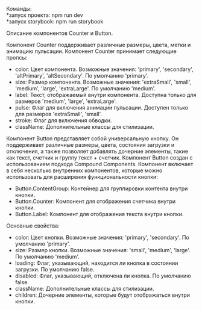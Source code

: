 Команды: \
*запуск проекта: npm run dev \
*запуск storybook: npm run storybook 

Описание компонентов Counter и Button.

Компонент Counter поддерживает различные размеры, цвета, метки и анимацию пульсации. 
Компонент Counter принимает следующие пропсы: 

* color: Цвет компонента. Возможные значения: 'primary', 'secondary', 'altPrimary', 'altSecondary'. По умолчанию 'primary'. 
* size: Размер компонента. Возможные значения: 'extraSmall', 'small', 'medium', 'large', 'extraLarge'. По умолчанию 'medium'. 
* label: Текст, отображаемый внутри компонента. Доступна только для размеров 'medium', 'large', 'extraLarge'. 
* pulse: Флаг для включения анимации пульсации. Доступен только для размеров 'extraSmall', 'small'. 
* stroke: Флаг для включения обводки. 
* className: Дополнительные классы для стилизации. 

Компонент Button представляет собой универсальную кнопку. 
Он поддерживает различные размеры, цвета, состояния загрузки и отключения, а также позволяет добавлять дочерние элементы, такие как текст, счетчик и группу текст + счетчик. 
Компонент Button создан с использованием подхода Compound Components. Компонент включает в себя несколько внутренних компонентов, 
которые можно использовать для расширения функциональности кнопки: 

* Button.ContentGroup: Контейнер для группировки контента внутри кнопки. 
* Button.Counter: Компонент для отображения счетчика внутри кнопки. 
* Button.Label: Компонент для отображения текста внутри кнопки. 

Основные свойства: 

* color: Цвет кнопки. Возможные значения: 'primary', 'secondary'. По умолчанию 'primary'. 
* size: Размер кнопки. Возможные значения: 'small', 'medium', 'large'. По умолчанию 'medium'. 
* loading: Флаг, указывающий, находится ли кнопка в состоянии загрузки. По умолчанию false. 
* disabled: Флаг, указывающий, отключена ли кнопка. По умолчанию false. 
* className: Дополнительные классы для стилизации. 
* children: Дочерние элементы, которые будут отображаться внутри кнопки. 

